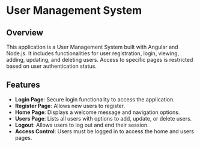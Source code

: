 # User Management System

## Overview
This application is a User Management System built with Angular and Node.js. It includes functionalities for user registration, login, viewing, adding, updating,
and deleting users. Access to specific pages is restricted based on user authentication status.

## Features
- **Login Page**: Secure login functionality to access the application.
- **Register Page**: Allows new users to register.
- **Home Page**: Displays a welcome message and navigation options.
- **Users Page**: Lists all users with options to add, update, or delete users.
- **Logout**: Allows users to log out and end their session.
- **Access Control**: Users must be logged in to access the home and users pages.



